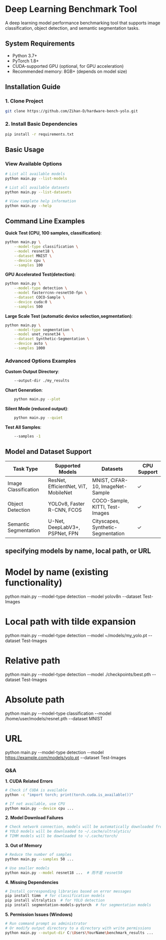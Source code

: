 # Deep Learning Benchmark Tool

A deep learning model performance benchmarking tool that supports image classification, object detection, and semantic segmentation tasks.

## System Requirements

- Python 3.7+
- PyTorch 1.8+
- CUDA-supported GPU (optional, for GPU acceleration)
- Recommended memory: 8GB+ (depends on model size)

## Installation Guide

### 1. Clone Project
```bash
git clone https://github.com/Zihan-D/hardware-bench-yolo.git
```

### 2. Install Basic Dependencies
```bash
pip install -r requirements.txt
```

## Basic Usage

### View Available Options
```bash
# List all available models
python main.py --list-models

# List all available datasets
python main.py --list-datasets

# View complete help information
python main.py --help
```

## Command Line Examples

**Quick Test (CPU, 100 samples, classification)**:
```bash
python main.py \
    --model-type classification \
    --model resnet18 \
    --dataset MNIST \
    --device cpu \
    --samples 100
```

**GPU Accelerated Test(detection)**:
```bash
python main.py \
    --model-type detection \
    --model fasterrcnn-resnet50-fpn \
    --dataset COCO-Sample \
    --device cuda:0 \
    --samples 500
```

**Large Scale Test (automatic device selection,segmentation)**:
```bash
python main.py \
    --model-type segmentation \
    --model unet_resnet34 \
    --dataset Synthetic-Segmentation \
    --device auto \
    --samples 1000
```


### Advanced Options Examples

**Custom Output Directory**:
```bash
    --output-dir ./my_results
```


**Chart Generation**:
```bash
    python main.py --plot
```

**Silent Mode (reduced output)**:
```bash
    python main.py --quiet
```

**Test All Samples**:
```bash
    --samples -1
```

## Model and Dataset Support

| Task Type | Supported Models | Datasets | CPU Support |
|-----------|------------------|----------|-------------|
| Image Classification | ResNet, EfficientNet, ViT, MobileNet | MNIST, CIFAR-10, ImageNet-Sample | ✓ |
| Object Detection | YOLOv8, Faster R-CNN, FCOS | COCO-Sample, KITTI, Test-Images | ✓ |
| Semantic Segmentation | U-Net, DeepLabV3+, PSPNet, FPN | Cityscapes, Synthetic-Segmentation | ✓ |


##  specifying models by name, local path, or URL

# Model by name (existing functionality)
python main.py --model-type detection --model yolov8n --dataset Test-Images

# Local path with tilde expansion
python main.py --model-type detection --model ~/models/my_yolo.pt --dataset Test-Images

# Relative path
python main.py --model-type detection --model ./checkpoints/best.pth --dataset Test-Images

# Absolute path
python main.py --model-type classification --model /home/user/models/resnet.pth --dataset MNIST

# URL
python main.py --model-type detection --model https://example.com/models/yolo.pt --dataset Test-Images



### Q&A

**1. CUDA Related Errors**
```bash
# Check if CUDA is available
python -c "import torch; print(torch.cuda.is_available())"

# If not available, use CPU
python main.py --device cpu ...
```

**2. Model Download Failures**
```bash
# Check network connection, models will be automatically downloaded from the internet
# YOLO models will be downloaded to ~/.cache/ultralytics/
# TIMM models will be downloaded to ~/.cache/torch/
```

**3. Out of Memory**
```bash
# Reduce the number of samples
python main.py --samples 50 ...

# Use smaller models
python main.py --model resnet18 ...  # 而不是 resnet50
```

**4. Missing Dependencies**
```bash
# Install corresponding libraries based on error messages
pip install timm  # for classification models
pip install ultralytics  # for YOLO detection
pip install segmentation-models-pytorch  # for segmentation models
```

**5. Permission Issues (Windows)**
```bash
# Run command prompt as administrator
# Or modify output directory to a directory with write permissions
python main.py --output-dir C:\Users\YourName\benchmark_results ...
```
